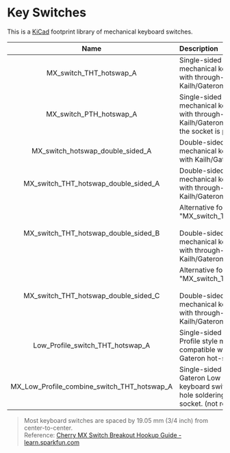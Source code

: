 # Key Switches

This is a [KiCad](https://www.kicad.org/) footprint library of mechanical keyboard switches.

|                   Name                   | Description                                                                                                                                                                                                            |               Preview                |
| :--------------------------------------: | :--------------------------------------------------------------------------------------------------------------------------------------------------------------------------------------------------------------------- | :----------------------------------: |
|      MX_switch_THT_hotswap_A         | Single-sided mounting for Cherry MX style mechanical keyboard switch, compatible with through-hole soldering and Kailh/Gateron hot-swap socket.                                                                         | ![](https://i.imgur.com/1LXt14K.png) |
| MX_switch_PTH_hotswap_A | Single-sided mounting for Cherry MX style mechanical keyboard switch, compatible with through-hole soldering and Kailh/Gateron hot-swap socket, the hole of the socket is plated. | ![](https://i.imgur.com/6LuCiP6.png) |
| MX_switch_hotswap_double_sided_A | Double-sided mounting for Cherry MX style mechanical keyboard switch, compatible with Kailh/Gateron hot-swap socket. | ![](https://i.imgur.com/yuDGATy.jpg) |
| MX_switch_THT_hotswap_double_sided_A | Double-sided mounting for Cherry MX style mechanical keyboard switch, compatible with through-hole soldering and Kailh/Gateron hot-swap socket.                                                                         | ![](https://i.imgur.com/FqxFPHU.png) |
| MX_switch_THT_hotswap_double_sided_B | Alternative for "MX_switch_THT_hotswap_double_sided_A".<br/><br/> Double-sided mounting for Cherry MX style mechanical keyboard switch, compatible with through-hole soldering and Kailh/Gateron hot-swap socket. | ![](https://i.imgur.com/FT8S7ES.png) |
| MX_switch_THT_hotswap_double_sided_C | Alternative for "MX_switch_THT_hotswap_double_sided_A".<br/><br/> Double-sided mounting for Cherry MX style mechanical keyboard switch, compatible with through-hole soldering and Kailh/Gateron hot-swap socket. | ![](https://i.imgur.com/TTB4npf.jpg) |
|   Low_Profile_switch_THT_hotswap_A   | Single-sided mounting for Gateron Low Profile style mechanical keyboard switch, compatible with through-hole soldering and Gateron hot-swap socket.                                                               | ![](https://i.imgur.com/Qr6qtoj.png) |
| MX_Low_Profile_combine_switch_THT_hotswap_A  | Single-sided mounting for Cherry MX and Gateron Low Profile style mechanical keyboard switch, compatible with through-hole soldering and Gateron hot-swap socket. (not recommend)                                 | ![](https://i.imgur.com/pJa5Bhd.png) |

> Most keyboard switches are spaced by 19.05 mm (3/4 inch) from center-to-center.  
> Reference: [Cherry MX Switch Breakout Hookup Guide - learn.sparkfun.com](https://learn.sparkfun.com/tutorials/cherry-mx-switch-breakout-hookup-guide/all#matrixing-breakouts)
